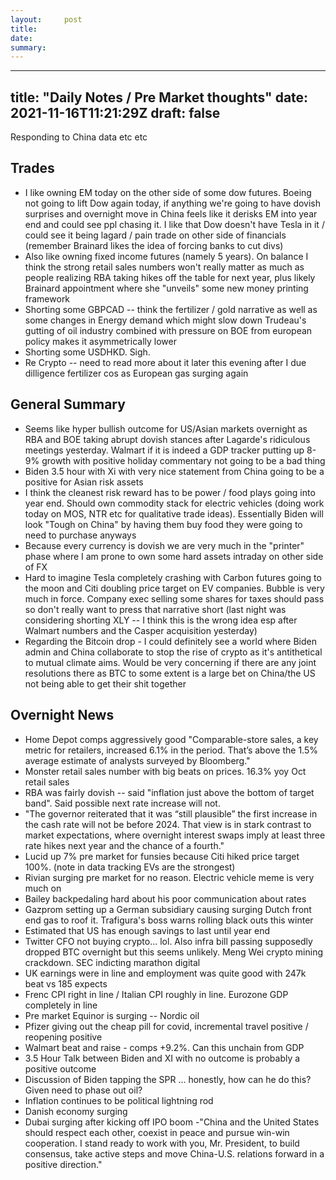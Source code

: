 ```yaml
---
layout:     post
title:      
date:       
summary:    
---
```


---
title: "Daily Notes / Pre Market thoughts"
date: 2021-11-16T11:21:29Z
draft: false
---
Responding to China data etc etc

## Trades
- I like owning EM today on the other side of some dow futures. Boeing not going to lift Dow again today, if anything we're going to have dovish surprises and overnight move in China feels like it derisks EM into year end and could see ppl chasing it. I like that Dow doesn't have Tesla in it / could see it being lagard / pain trade on other side of financials (remember Brainard likes the idea of forcing banks to cut divs)
- Also like owning fixed income futures (namely 5 years). On balance I think the strong retail sales numbers won't really matter as much as people realizing RBA taking hikes off the table for next year, plus likely Brainard appointment where she "unveils" some new money printing framework 
- Shorting some GBPCAD -- think the fertilizer / gold narrative as well as some changes in Energy demand which might slow down Trudeau's gutting of oil industry combined with pressure on BOE from european policy makes it asymmetrically lower
- Shorting some USDHKD. Sigh. 
- Re Crypto -- need to read more about it later this evening after I due dilligence fertilizer cos as European gas surging again 


## General Summary
- Seems like hyper bullish outcome for US/Asian markets overnight as RBA and BOE taking abrupt dovish stances after Lagarde's ridiculous meetings yesterday. Walmart if it is indeed a GDP tracker putting up 8-9% growth with positive holiday commentary not going to be a bad thing
- Biden 3.5 hour with Xi with very nice statement from China going to be a positive for Asian risk assets 
- I think the cleanest risk reward has to be power / food plays going into year end. Should own commodity stack for electric vehicles (doing work today on MOS, NTR etc for qualitative trade ideas). Essentially Biden will look "Tough on China" by having them buy food they were going to need to purchase anyways 
- Because every currency is dovish we are very much in the "printer" phase where I am prone to own some hard assets intraday on other side of FX
- Hard to imagine Tesla completely crashing with Carbon futures going to the moon and Citi doubling price target on EV companies. Bubble is very much in force. Company exec selling some shares for taxes should pass so don't really want to press that narrative short (last night was considering shorting XLY -- I think this is the wrong idea esp after Walmart numbers and the Casper acquisition yesterday)
- Regarding the Bitcoin drop - I could definitely see a world where Biden admin and China collaborate to stop the rise of crypto as it's antithetical to mutual climate aims. Would be very concerning if there are any joint resolutions there as BTC to some extent is a large bet on China/the US not being able to get their shit together 


## Overnight News
- Home Depot comps aggressively good "Comparable-store sales, a key metric for retailers, increased 6.1% in the period. That’s above the 1.5% average estimate of analysts surveyed by Bloomberg."
- Monster retail sales number with big beats on prices. 16.3% yoy Oct retail sales
- RBA was fairly dovish -- said "inflation just above the bottom of target band". Said possible next rate increase will not.
- "The governor reiterated that it was “still plausible” the first increase in the cash rate will not be before 2024. That view is in stark contrast to market expectations, where overnight interest swaps imply at least three rate hikes next year and the chance of a fourth."
- Lucid up 7% pre market for funsies because Citi hiked price target 100%. (note in data tracking EVs are the strongest)
- Rivian surging pre market for no reason. Electric vehicle meme is very much on 
- Bailey backpedaling hard about his poor communication about rates 
- Gazprom setting up a German subsidiary causing surging Dutch front end gas to roof it. Trafigura's boss warns rolling black outs this winter
- Estimated that US has enough savings to last until year end
- Twitter CFO not buying crypto... lol. Also infra bill passing supposedly dropped BTC overnight but this seems unlikely. Meng Wei crypto mining crackdown. SEC indicting marathon digital 
- UK earnings were in line and employment was quite good with 247k beat vs 185 expects
- Frenc CPI right in line / Italian CPI roughly in line. Eurozone GDP completely in line
- Pre market Equinor is surging -- Nordic oil 
- Pfizer giving out the cheap pill for covid, incremental travel positive / reopening positive
- Walmart beat and raise - comps +9.2%. Can this unchain from GDP 
- 3.5 Hour Talk between Biden and XI with no outcome is probably a positive outcome 
- Discussion of Biden tapping the SPR ... honestly, how can he do this? Given need to phase out oil?
- Inflation continues to be political lightning rod 
- Danish economy surging
- Dubai surging after kicking off IPO boom
-"China and the United States should respect each other, coexist in peace and pursue win-win cooperation. I stand ready to work with you, Mr. President, to build consensus, take active steps and move China-U.S. relations forward in a positive direction."

